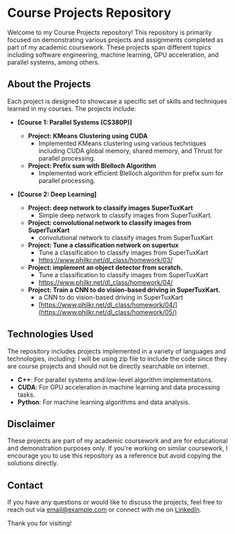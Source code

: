 # Course Projects Repository

Welcome to my Course Projects repository! This repository is primarily focused on demonstrating various projects and assignments completed as part of my academic coursework. These projects span different topics including software engineering, machine learning, GPU acceleration, and parallel systems, among others.

## About the Projects

Each project is designed to showcase a specific set of skills and techniques learned in my courses. The projects include:

- **[Course 1: Parallel Systems (CS380P)]**
  - **Project: KMeans Clustering using CUDA**
    - Implemented KMeans clustering using various techniques including CUDA global memory, shared memory, and Thrust for parallel processing.
  - **Project: Prefix sum with Blelloch Algorithm**
    - Implemented work efficient Blelloch algorithm for prefix sum for parallel processing.

- **[Course 2: Deep Learning]**
  - **Project: deep network to classify images SuperTuxKart**
    - Simple deep network to classify images from SuperTuxKart.
  - **Project: convolutional network to classify images from SuperTuxKart**
    - convolutional network to classify images from SuperTuxKart
  - **Project: Tune a classification network on supertux**
    - Tune a classification to classify images from SuperTuxKart
    - https://www.philkr.net/dl_class/homework/03/
  - **Project: implement an object detector from scratch.**
    - Tune a classification to classify images from SuperTuxKart
    - https://www.philkr.net/dl_class/homework/04/
  - **Project: Train a CNN to do vision-based driving in SuperTuxKart.**
    - a CNN to do vision-based driving in SuperTuxKart
    - [https://www.philkr.net/dl_class/homework/04/](https://www.philkr.net/dl_class/homework/05/)




## Technologies Used

The repository includes projects implemented in a variety of languages and technologies, including:
I will be using zip file to include the code since they are course projects and should not be directly searchable on internet.

- **C++**: For parallel systems and low-level algorithm implementations.
- **CUDA**: For GPU acceleration in machine learning and data processing tasks.
- **Python**: For machine learning algorithms and data analysis.


## Disclaimer

These projects are part of my academic coursework and are for educational and demonstration purposes only. If you're working on similar coursework, I encourage you to use this repository as a reference but avoid copying the solutions directly.

## Contact

If you have any questions or would like to discuss the projects, feel free to reach out via [email@example.com](mailto:email@example.com) or connect with me on [LinkedIn](https://www.linkedin.com/in/your-linkedin).

Thank you for visiting!
